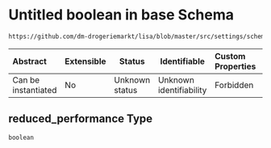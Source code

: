 # Untitled boolean in base Schema

```txt
https://github.com/dm-drogeriemarkt/lisa/blob/master/src/settings/schema.json#/properties/locations/items/properties/label/properties/reduced_performance
```




| Abstract            | Extensible | Status         | Identifiable            | Custom Properties | Additional Properties | Access Restrictions | Defined In                                                                               |
| :------------------ | ---------- | -------------- | ----------------------- | :---------------- | --------------------- | ------------------- | ---------------------------------------------------------------------------------------- |
| Can be instantiated | No         | Unknown status | Unknown identifiability | Forbidden         | Allowed               | none                | [settings.schema.json\*](../../src/settings/settings.schema.json "open original schema") |

## reduced_performance Type

`boolean`
